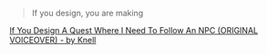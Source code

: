 > If you design, you are making

[If You Design A Quest Where I Need To Follow An NPC (ORIGINAL VOICEOVER) - by Knell](https://youtu.be/HsfErF9fTv4)
